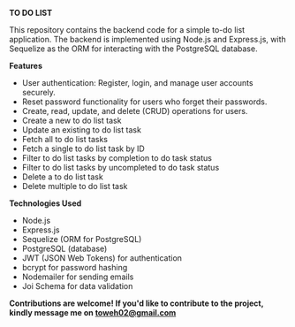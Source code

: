 **TO DO LIST**

This repository contains the backend code for a simple to-do list application. 
The backend is implemented using Node.js and Express.js, with Sequelize as the ORM for interacting with the PostgreSQL database.

**Features**
- User authentication: Register, login, and manage user accounts securely.
- Reset password functionality for users who forget their passwords.
- Create, read, update, and delete (CRUD) operations for users.
- Create a new to do list task
- Update an existing to do list task
- Fetch all to do list tasks
- Fetch a single to do list task by ID
- Filter to do list tasks by completion to do task status
- Filter to do list tasks by uncompleted to do task status
- Delete a to do list task
- Delete multiple to do list task
  

**Technologies Used**
- Node.js
- Express.js
- Sequelize (ORM for PostgreSQL)
- PostgreSQL (database)
- JWT (JSON Web Tokens) for authentication
- bcrypt for password hashing
- Nodemailer for sending emails
- Joi Schema for data validation


  
**Contributions are welcome! If you'd like to contribute to the project, kindly message me on toweh02@gmail.com**



